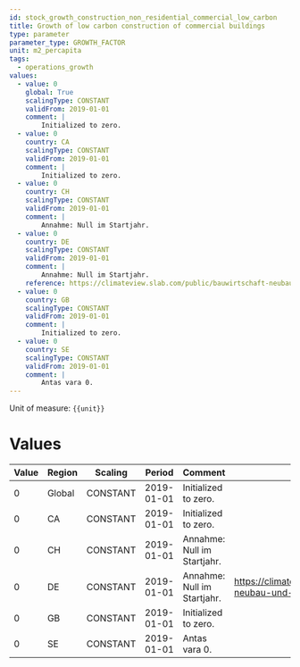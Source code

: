 ```yaml
---
id: stock_growth_construction_non_residential_commercial_low_carbon
title: Growth of low carbon construction of commercial buildings
type: parameter
parameter_type: GROWTH_FACTOR
unit: m2_percapita
tags:
  - operations_growth
values:
  - value: 0
    global: True
    scalingType: CONSTANT
    validFrom: 2019-01-01
    comment: |
        Initialized to zero.
  - value: 0
    country: CA
    scalingType: CONSTANT
    validFrom: 2019-01-01
    comment: |
        Initialized to zero.
  - value: 0
    country: CH
    scalingType: CONSTANT
    validFrom: 2019-01-01
    comment: |
        Annahme: Null im Startjahr.
  - value: 0
    country: DE
    scalingType: CONSTANT
    validFrom: 2019-01-01
    comment: |
        Annahme: Null im Startjahr.
    reference: https://climateview.slab.com/public/bauwirtschaft-neubau-und-sanierung-gropcyks
  - value: 0
    country: GB
    scalingType: CONSTANT
    validFrom: 2019-01-01
    comment: |
        Initialized to zero.
  - value: 0
    country: SE
    scalingType: CONSTANT
    validFrom: 2019-01-01
    comment: |
        Antas vara 0.
---
```



Unit of measure: `{{unit}}`


# Values


| Value | Region | Scaling | Period | Comment | Reference |
|-------|--------|---------|--------|---------|-----------|
| 0 | Global | CONSTANT | 2019-01-01 | Initialized to zero. |  |
| 0 | CA | CONSTANT | 2019-01-01 | Initialized to zero. |  |
| 0 | CH | CONSTANT | 2019-01-01 | Annahme: Null im Startjahr. |  |
| 0 | DE | CONSTANT | 2019-01-01 | Annahme: Null im Startjahr. | https://climateview.slab.com/public/bauwirtschaft-neubau-und-sanierung-gropcyks |
| 0 | GB | CONSTANT | 2019-01-01 | Initialized to zero. |  |
| 0 | SE | CONSTANT | 2019-01-01 | Antas vara 0. |  |


